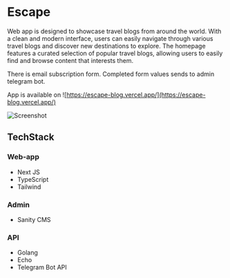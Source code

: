 # Escape

Web app is designed to showcase travel blogs from around the world. With a clean and modern interface, users can easily navigate through various travel blogs and discover new destinations to explore. The homepage features a curated selection of popular travel blogs, allowing users to easily find and browse content that interests them.

There is email subscription form. Completed form values sends to admin telegram bot.

App is available on ![https://escape-blog.vercel.app/](https://escape-blog.vercel.app/)

![Screenshot](Screenshot.png)

## TechStack

### Web-app

- Next JS
- TypeScript
- Tailwind
  
### Admin

- Sanity CMS

### API

- Golang
- Echo
- Telegram Bot API
